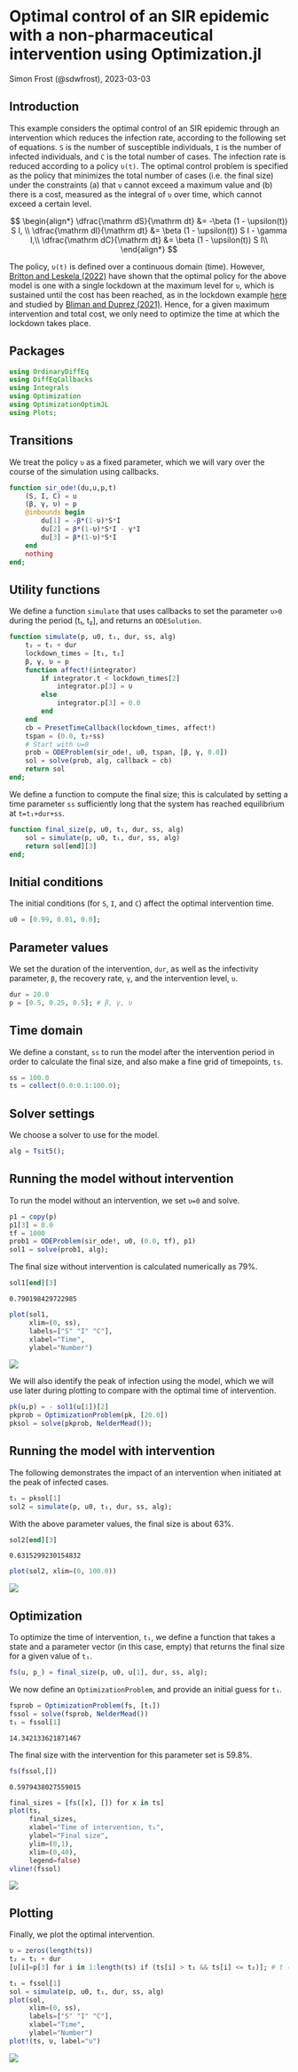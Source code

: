 # Optimal control of an SIR epidemic with a non-pharmaceutical intervention using Optimization.jl
Simon Frost (@sdwfrost), 2023-03-03

## Introduction

This example considers the optimal control of an SIR epidemic through an intervention which reduces the infection rate, according to the following set of equations. `S` is the number of susceptible individuals, `I` is the number of infected individuals, and `C` is the total number of cases. The infection rate is reduced according to a policy `υ(t)`. The optimal control problem is specified as the policy that minimizes the total number of cases (i.e. the final size) under the constraints (a) that `υ` cannot exceed a maximum value and (b) there is a cost, measured as the integral of `υ` over time, which cannot exceed a certain level.

$$
\begin{align*}
\dfrac{\mathrm dS}{\mathrm dt} &= -\beta (1 - \upsilon(t)) S I, \\
\dfrac{\mathrm dI}{\mathrm dt} &= \beta (1 - \upsilon(t)) S I - \gamma I,\\ 
\dfrac{\mathrm dC}{\mathrm dt} &= \beta (1 - \upsilon(t)) S I\\
\end{align*}
$$

The policy, `υ(t)` is defined over a continuous domain (time). However, [Britton and Leskela (2022)](https://arxiv.org/abs/2202.07780) have shown that the optimal policy for the above model is one with a single lockdown at the maximum level for `υ`, which is sustained until the cost has been reached, as in the lockdown example [here](https://github.com/epirecipes/sir-julia/blob/master/markdown/ode_lockdown/ode_lockdown.md) and studied by [Bliman and Duprez (2021)](https://doi.org/10.1016/j.jtbi.2020.110557). Hence, for a given maximum intervention and total cost, we only need to optimize the time at which the lockdown takes place.

## Packages

```julia
using OrdinaryDiffEq
using DiffEqCallbacks
using Integrals
using Optimization
using OptimizationOptimJL
using Plots;
```




## Transitions

We treat the policy `υ` as a fixed parameter, which we will vary over the course of the simulation using callbacks.

```julia
function sir_ode!(du,u,p,t)
    (S, I, C) = u
    (β, γ, υ) = p
    @inbounds begin
        du[1] = -β*(1-υ)*S*I
        du[2] = β*(1-υ)*S*I - γ*I
        du[3] = β*(1-υ)*S*I
    end
    nothing
end;
```




## Utility functions

We define a function `simulate` that uses callbacks to set the parameter `υ>0` during the period (t₁, t₂], and returns an `ODESolution`.

```julia
function simulate(p, u0, t₁, dur, ss, alg)
    t₂ = t₁ + dur
    lockdown_times = [t₁, t₂]
    β, γ, υ = p
    function affect!(integrator)
        if integrator.t < lockdown_times[2]
            integrator.p[3] = υ
        else
            integrator.p[3] = 0.0
        end
    end
    cb = PresetTimeCallback(lockdown_times, affect!)
    tspan = (0.0, t₂+ss)
    # Start with υ=0   
    prob = ODEProblem(sir_ode!, u0, tspan, [β, γ, 0.0])
    sol = solve(prob, alg, callback = cb)
    return sol
end;
```




We define a function to compute the final size; this is calculated by setting a time parameter `ss` sufficiently long that the system has reached equilibrium at `t=t₁+dur+ss`.

```julia
function final_size(p, u0, t₁, dur, ss, alg)
    sol = simulate(p, u0, t₁, dur, ss, alg)
    return sol[end][3]
end;
```




## Initial conditions

The initial conditions (for `S`, `I`, and `C`) affect the optimal intervention time.

```julia
u0 = [0.99, 0.01, 0.0];
```




## Parameter values

We set the duration of the intervention, `dur`, as well as the infectivity parameter, `β`, the recovery rate, `γ`, and the intervention level, `υ`. 

```julia
dur = 20.0
p = [0.5, 0.25, 0.5]; # β, γ, υ
```




## Time domain

We define a constant, `ss` to run the model after the intervention period in order to calculate the final size, and also make a fine grid of timepoints, `ts`.

```julia
ss = 100.0
ts = collect(0.0:0.1:100.0);
```




## Solver settings

We choose a solver to use for the model.

```julia
alg = Tsit5();
```




## Running the model without intervention

To run the model without an intervention, we set `υ=0` and solve.

```julia
p1 = copy(p)
p1[3] = 0.0
tf = 1000
prob1 = ODEProblem(sir_ode!, u0, (0.0, tf), p1)
sol1 = solve(prob1, alg);
```




The final size without intervention is calculated numerically as 79%.

```julia
sol1[end][3]
```

```
0.790198429722985
```



```julia
plot(sol1,
     xlim=(0, ss),
     labels=["S" "I" "C"],
     xlabel="Time",
     ylabel="Number")
```

![](figures/ode_lockdown_optimization_11_1.png)



We will also identify the peak of infection using the model, which we will use later during plotting to compare with the optimal time of intervention.

```julia
pk(u,p) = - sol1(u[1])[2]
pkprob = OptimizationProblem(pk, [20.0])
pksol = solve(pkprob, NelderMead());
```




## Running the model with intervention

The following demonstrates the impact of an intervention when initiated at the peak of infected cases.

```julia
t₁ = pksol[1]
sol2 = simulate(p, u0, t₁, dur, ss, alg);
```




With the above parameter values, the final size is about 63%.

```julia
sol2[end][3]
```

```
0.6315299230154832
```



```julia
plot(sol2, xlim=(0, 100.0))
```

![](figures/ode_lockdown_optimization_15_1.png)



## Optimization

To optimize the time of intervention, `t₁`, we define a function that takes a state and a parameter vector (in this case, empty) that returns the final size for a given value of `t₁`. 

```julia
fs(u, p_) = final_size(p, u0, u[1], dur, ss, alg);
```




We now define an `OptimizationProblem`, and provide an initial guess for `t₁`.

```julia
fsprob = OptimizationProblem(fs, [t₁])
fssol = solve(fsprob, NelderMead())
t₁ = fssol[1]
```

```
14.342133621871467
```





The final size with the intervention for this parameter set is 59.8%.

```julia
fs(fssol,[])
```

```
0.5979438027559015
```



```julia
final_sizes = [fs([x], []) for x in ts]
plot(ts,
     final_sizes,
     xlabel="Time of intervention, t₁",
     ylabel="Final size",
     ylim=(0,1),
     xlim=(0,40),
     legend=false)
vline!(fssol)
```

![](figures/ode_lockdown_optimization_19_1.png)



## Plotting

Finally, we plot the optimal intervention.

```julia
υ = zeros(length(ts))
t₂ = t₁ + dur
[υ[i]=p[3] for i in 1:length(ts) if (ts[i] > t₁ && ts[i] <= t₂)]; # t ⋵ (t₁, t₂]
```


```julia
t₁ = fssol[1]
sol = simulate(p, u0, t₁, dur, ss, alg)
plot(sol,
     xlim=(0, ss),
     labels=["S" "I" "C"],
     xlabel="Time",
     ylabel="Number")
plot!(ts, υ, label="υ")
```

![](figures/ode_lockdown_optimization_21_1.png)
